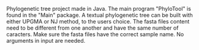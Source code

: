 Phylogenetic tree project made in Java. The main program "PhyloTool" is found in the "Main" package. A textual phylogenetic tree can be built with either UPGMA or NJ method, to the users choice. The fasta files content need to be different from one another and have the same number of caracters. Make sure the fasta files have the correct sample name. No arguments in input are needed.
